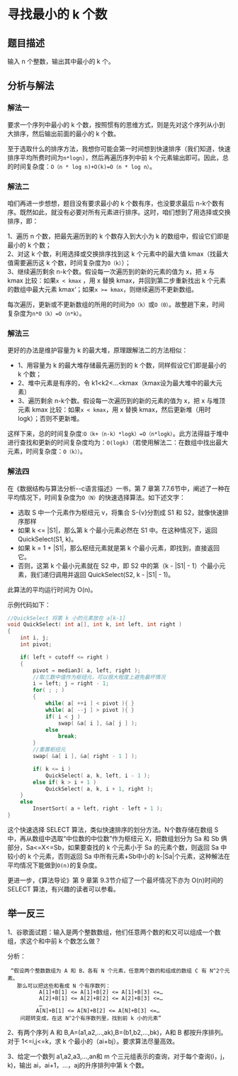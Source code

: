 
# 寻找最小的 k 个数


## 题目描述

输入 n 个整数，输出其中最小的 k 个。  

## 分析与解法
### 解法一

要求一个序列中最小的 k 个数，按照惯有的思维方式，则是先对这个序列从小到大排序，然后输出前面的最小的 k 个数。

至于选取什么的排序方法，我想你可能会第一时间想到快速排序（我们知道，快速排序平均所费时间为`n*logn`），然后再遍历序列中前 k 个元素输出即可。因此，总的时间复杂度：`O（n * log n)+O(k)=O（n * log n）`。

### 解法二

咱们再进一步想想，题目没有要求最小的 k 个数有序，也没要求最后 n-k个数有序。既然如此，就没有必要对所有元素进行排序。这时，咱们想到了用选择或交换排序，即：
 
1、遍历 n 个数，把最先遍历到的 k 个数存入到大小为 k 的数组中，假设它们即是最小的 k 个数；  
2、对这 k 个数，利用选择或交换排序找到这 k 个元素中的最大值 kmax（找最大值需要遍历这 k 个数，时间复杂度为`O（k）`）；  
3、继续遍历剩余 n-k个数。假设每一次遍历到的新的元素的值为 x，把 x 与 kmax 比较：如果`x < kmax` ，用 x 替换 kmax，并回到第二步重新找出 k 个元素的数组中最大元素 kmax‘；如果`x >= kmax`，则继续遍历不更新数组。  

每次遍历，更新或不更新数组的所用的时间为`O（k）`或`O（0）`。故整趟下来，时间复杂度为`n*O（k）=O（n*k）`。
	
### 解法三

更好的办法是维护容量为 k 的最大堆，原理跟解法二的方法相似：

- 1、用容量为 k 的最大堆存储最先遍历到的 k 个数，同样假设它们即是最小的 k 个数；
- 2、堆中元素是有序的，令 k1<k2<...<kmax（kmax设为最大堆中的最大元素）
- 3、遍历剩余 n-k个数。假设每一次遍历到的新的元素的值为 x，把 x 与堆顶元素 kmax 比较：如果`x < kmax`，用 x 替换 kmax，然后更新堆（用时 logk）；否则不更新堆。

这样下来，总的时间复杂度:`O（k+（n-k）*logk）=O（n*logk）`。此方法得益于堆中进行查找和更新的时间复杂度均为：`O(logk)`（若使用解法二：在数组中找出最大元素，时间复杂度：`O（k））`。

### 解法四

在《数据结构与算法分析--c语言描述》一书，第 7 章第 7.7.6节中，阐述了一种在平均情况下，时间复杂度为`O（N）`的快速选择算法。如下述文字：

 - 选取 S 中一个元素作为枢纽元 v，将集合 S-{v}分割成 S1 和 S2，就像快速排序那样
- 如果 k <= |S1|，那么第 k 个最小元素必然在 S1 中。在这种情况下，返回 QuickSelect(S1, k)。
- 如果 k = 1 + |S1|，那么枢纽元素就是第 k 个最小元素，即找到，直接返回它。
- 否则，这第 k 个最小元素就在 S2 中，即 S2 中的第（k - |S1| - 1）个最小元素，我们递归调用并返回 QuickSelect(S2, k - |S1| - 1)。

此算法的平均运行时间为 O(n)。 

示例代码如下：

```cpp  
//QuickSelect 将第 k 小的元素放在 a[k-1]  
void QuickSelect( int a[], int k, int left, int right )
{
    int i, j;
    int pivot;

    if( left + cutoff <= right )
    {
        pivot = median3( a, left, right );
        //取三数中值作为枢纽元，可以很大程度上避免最坏情况
        i = left; j = right - 1;
        for( ; ; )
        {
            while( a[ ++i ] < pivot ){ }
            while( a[ --j ] > pivot ){ }
            if( i < j )
                swap( &a[ i ], &a[ j ] );
            else
                break;
        }
        //重置枢纽元
        swap( &a[ i ], &a[ right - 1 ] );  

        if( k <= i )
            QuickSelect( a, k, left, i - 1 );
        else if( k > i + 1 )
            QuickSelect( a, k, i + 1, right );
    }
    else  
        InsertSort( a + left, right - left + 1 );
}

```

这个快速选择 SELECT 算法，类似快速排序的划分方法。N个数存储在数组 S 中，再从数组中选取“中位数的中位数”作为枢纽元 X，把数组划分为 Sa 和 Sb 俩部分，Sa<=X<=Sb，如果要查找的 k 个元素小于 Sa 的元素个数，则返回 Sa 中较小的 k 个元素，否则返回 Sa 中所有元素+Sb中小的 k-|Sa|个元素，这种解法在平均情况下能做到`O(n)`的复杂度。

更进一步，《算法导论》第 9 章第 9.3节介绍了一个最坏情况下亦为 O(n)时间的 SELECT 算法，有兴趣的读者可以参看。


## 举一反三
1、谷歌面试题：输入是两个整数数组，他们任意两个数的和又可以组成一个数组，求这个和中前 k 个数怎么做？

分析：  

     “假设两个整数数组为 A 和 B，各有 N 个元素，任意两个数的和组成的数组 C 有 N^2个元素。
       那么可以把这些和看成 N 个有序数列：
              A[1]+B[1] <= A[1]+B[2] <= A[1]+B[3] <=…
              A[2]+B[1] <= A[2]+B[2] <= A[2]+B[3] <=…
              …
             A[N]+B[1] <= A[N]+B[2] <= A[N]+B[3] <=…
        问题转变成，在这 N^2个有序数列里，找到前 k 小的元素”


2、有两个序列 A 和 B,A=(a1,a2,...,ak),B=(b1,b2,...,bk)，A和 B 都按升序排列。对于 1<=i,j<=k，求 k 个最小的（ai+bj）。要求算法尽量高效。


3、给定一个数列 a1,a2,a3,...,an和 m 个三元组表示的查询，对于每个查询(i，j，k)，输出 ai，ai+1，...，aj的升序排列中第 k 个数。

